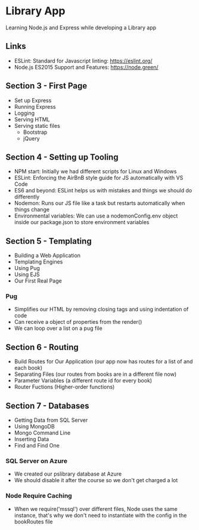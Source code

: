 # Library App

Learning Node.js and Express while developing a Library app

## Links

- ESLint: Standard for Javascript linting: https://eslint.org/
- Node.js ES2015 Support and Features: https://node.green/

## Section 3 - First Page

- Set up Express
- Running Express
- Logging
- Serving HTML
- Serving static files
  - Bootstrap
  - jQuery

## Section 4 - Setting up Tooling

- NPM start: Initially we had different scripts for Linux and Windows
- ESLint: Enforcing the AirBnB style guide for JS automatically with VS Code
- ES6 and beyond: ESLint helps us with mistakes and things we should do differently
- Nodemon: Runs our JS file like a task but restarts automatically when things change
- Environmental variables: We can use a nodemonConfig.env object inside our package.json to store environment variables

## Section 5 - Templating

- Building a Web Application
- Templating Engines
- Using Pug
- Using EJS
- Our First Real Page

### Pug
  - Simplifies our HTML by removing closing tags and using indentation of code
  - Can receive a object of properties from the render()
  - We can loop over a list on a pug file

## Section 6 - Routing
- Build Routes for Our Application (our app now has routes for a list of and each book)
- Separating Files (our routes from books are in a different file now)
- Parameter Variables (a different route id for every book)
- Router Fuctions (Higher-order functions)

## Section 7 - Databases
- Getting Data from SQL Server
- Using MongoDB
- Mongo Command Line
- Inserting Data
- Find and Find One

### SQL Server on Azure
- We created our pslibrary database at Azure
- We should disable it after the course so we don't get charged a lot

### Node Require Caching
- When we require('mssql') over different files, Node uses the same instance, that's why we don't need to instantiate with the config in the bookRoutes file